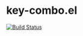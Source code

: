 key-combo.el
========

[![Build Status](https://secure.travis-ci.org/ogin503/key-combo.png)](http://travis-ci.org/ogin503/key-combo)
